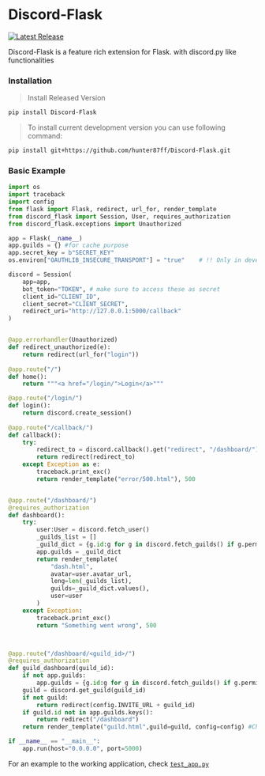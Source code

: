# Discord-Flask
[![Latest Release](https://img.shields.io/github/v/release/hunter87ff/Discord-Flask?include_prereleases&label=Latest%20Release&logo=github&sort=semver&style=for-the-badge&logoColor=white)](https://github.com/hunter87ff/Discord-Flask/releases)

Discord-Flask is a feature rich extension for Flask. with discord.py like functionalities


### Installation
> Install Released Version
```sh
pip install Discord-Flask
```

> To install current development version you can use following command:
```sh
pip install git+https://github.com/hunter87ff/Discord-Flask.git
```


### Basic Example
```python
import os
import traceback
import config
from flask import Flask, redirect, url_for, render_template
from discord_flask import Session, User, requires_authorization
from discord_flask.exceptions import Unauthorized

app = Flask(__name__)
app.guilds = {} #for cache purpose
app.secret_key = b"SECRET_KEY"
os.environ["OAUTHLIB_INSECURE_TRANSPORT"] = "true"    # !! Only in development environment.

discord = Session(
    app=app, 
    bot_token="TOKEN", # make sure to access these as secret
    client_id="CLIENT_ID", 
    client_secret="CLIENT_SECRET", 
    redirect_uri="http://127.0.0.1:5000/callback"
)


@app.errorhandler(Unauthorized)
def redirect_unauthorized(e):
    return redirect(url_for("login"))
	
@app.route("/")
def home():
    return """<a href="/login/">Login</a>"""

@app.route("/login/")
def login():
    return discord.create_session()
	
@app.route("/callback/")
def callback():
    try:
        redirect_to = discord.callback().get("redirect", "/dashboard/")
        return redirect(redirect_to)
    except Exception as e:
        traceback.print_exc()
        return render_template("error/500.html"), 500


@app.route("/dashboard/")
@requires_authorization
def dashboard():
    try:
        user:User = discord.fetch_user()
        _guilds_list = []
        _guild_dict = {g.id:g for g in discord.fetch_guilds() if g.permissions.administrator}
        app.guilds = _guild_dict
        return render_template(
            "dash.html",
            avatar=user.avatar_url,
            leng=len(_guilds_list),
            guilds=_guild_dict.values(),
            user=user
        )
    except Exception:
        traceback.print_exc()
        return "Something went wrong", 500



@app.route("/dashboard/<guild_id>/")
@requires_authorization
def guild_dashboard(guild_id):
    if not app.guilds:
        app.guilds = {g.id:g for g in discord.fetch_guilds() if g.permissions.manage_guild}
    guild = discord.get_guild(guild_id)
    if not guild:
        return redirect(config.INVITE_URL + guild_id)
    if guild.id not in app.guilds.keys():
        return redirect("/dashboard")
    return render_template("guild.html",guild=guild, config=config) #Change configurations accordingly

if __name__ == "__main__":
    app.run(host="0.0.0.0", port=5000)
```

For an example to the working application, check [`test_app.py`](example/test_app.py)


<!-- ### Documentation
Head over to [documentation](https://discordflask.readthedocs.io/en/latest/) for full API reference.  -->



